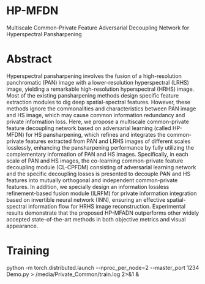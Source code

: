 # HP-MFDN
Multiscale Common-Private Feature Adversarial Decoupling Network for Hyperspectral Pansharpening
# Abstract
Hyperspectral pansharpening involves the fusion of a high-resolution panchromatic (PAN) image with a lower-resolution hyperspectral (LRHS) image, yielding a remarkable high-resolution hyperspectral (HRHS) image. Most of the existing pansharpening methods design specific feature extraction modules to dig deep spatial-spectral features. However, these methods ignore the commonalities and characteristics between PAN image and HS image, which may cause common information redundancy and private information loss. Here, we propose a multiscale common-private feature decoupling network based on adversarial learning (called HP-MFDN) for HS pansharpening, which refines and integrates the common-private features extracted from PAN and LRHS images of different scales losslessly, enhancing the pansharpening performance by fully utilizing the complementary information of PAN and HS images. Specifically, in each scale of PAN and HS images, the co-learning common-private feature decoupling module (CL-CPFDM) consisting of adversarial learning network and the specific decoupling losses is presented to decouple PAN and HS features into mutually orthogonal and independent common-private features. In addition, we specially design an information lossless refinement-based fusion module (ILRFM) for private information integration based on invertible neural network (INN), ensuring an effective spatial-spectral information flow for HRHS image reconstruction. Experimental results demonstrate that the proposed HP-MFADN outperforms other widely accepted state-of-the-art methods in both objective metrics and visual appearance.
# Training
python -m torch.distributed.launch --nproc_per_node=2 --master_port 1234 Demo.py > /media/Private_Common/train.log 2>&1 &    
